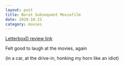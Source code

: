 ```yaml
---
layout: post
title: Borat Subsequent Moviefilm
date: 2020-10-23
category: movies
---
```

 
[LetterboxD review link](https://letterboxd.com/samarthbhaskar/film/borat-subsequent-moviefilm/)

Felt good to laugh at the movies, again

(in a car, at the drive-in, honking my horn like an idiot)